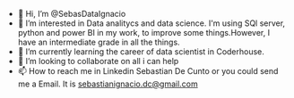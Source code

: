 - 👋 Hi, I’m @SebasDataIgnacio
- 👀 I’m interested in Data analitycs and data science. I'm using SQl server, python and power BI in my work, to improve some things.However, I have an intermediate grade in all the things.
- 🌱 I’m currently learning the career of data scientist in Coderhouse.
- 💞️ I’m looking to collaborate on all i can help
- 📫 How to reach me in Linkedin Sebastian De Cunto or you could send me a Email. It is sebastianignacio.dc@gmail.com

<!---
SebasDataIgnacio/SebasDataIgnacio is a ✨ special ✨ repository because its `Conoceme.md` (this file) appears on your GitHub profile.
You can click the Preview link to take a look at your changes.
--->
